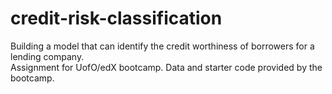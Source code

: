 # credit-risk-classification
Building a  model that can identify the credit worthiness of borrowers for a lending company.  
Assignment for UofO/edX bootcamp.  Data and starter code provided by the bootcamp.
